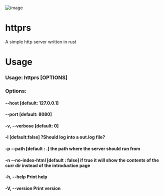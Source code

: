 ![image](https://github.com/user-attachments/assets/eaa6cb55-7584-43d0-bade-17fdf78176f8)
# httprs
A simple http server written in rust

# Usage
### Usage: httprs [OPTIONS]

### Options:
####  --host <HOST>             [default: 127.0.0.1]
####  --port <PORT>             [default: 8080]
####  -v, --verbose <VERBOSE>   [default: 0]
####  -l                        [default:false]  ?Should log into a out.log file?
####  -p   --path   <PATH>      [default : .] the path where the server should run from
####  -n   --no-index-html      [default : false] if true it will show the contents of the curr dir instead of the introduction page
####  -h, --help               Print help
####  -V, --version            Print version
